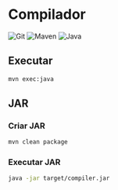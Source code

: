 # Compilador

![Git](https://img.shields.io/badge/Git-%23000?style=for-the-badge&logo=git)
![Maven](https://img.shields.io/badge/Maven-%23000?style=for-the-badge&logo=apachemaven&logoColor=%23C71A36)
![Java](https://img.shields.io/badge/Java-%23000?style=for-the-badge&logo=openjdk)

## Executar

```bash
mvn exec:java
```

## JAR

### Criar JAR

```bash
mvn clean package
```

### Executar JAR

```bash
java -jar target/compiler.jar
```
